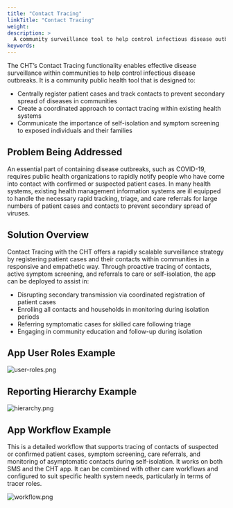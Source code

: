 ```yaml
---
title: "Contact Tracing"
linkTitle: "Contact Tracing"
weight: 
description: >
  A community surveillance tool to help control infectious disease outbreaks and mitigate secondary disease transmission.
keywords:  
---
```


The CHT’s Contact Tracing functionality enables effective disease surveillance within communities to help control infectious disease outbreaks. It is a community public health tool that is designed to: 

* Centrally register patient cases and track contacts to prevent secondary spread of diseases in communities
* Create a coordinated approach to contact tracing within existing health systems
* Communicate the importance of self-isolation and symptom screening to exposed individuals and their families

## Problem Being Addressed

An essential part of containing disease outbreaks, such as COVID-19, requires public health organizations to rapidly notify people who have come into contact with confirmed or suspected patient cases. In many health systems, existing health management information systems are ill equipped to handle the necessary rapid tracking, triage, and care referrals for large numbers of patient cases and contacts to prevent secondary spread of viruses.

## Solution Overview

Contact Tracing with the CHT offers a rapidly scalable surveillance strategy by registering patient cases and their contacts within communities in a responsive and empathetic way. Through proactive tracing of contacts, active symptom screening, and referrals to care or self-isolation, the app can be deployed to assist in: 

* Disrupting secondary transmission via coordinated registration of patient cases
* Enrolling all contacts and households in monitoring during isolation periods
* Referring symptomatic cases for skilled care following triage
* Engaging in community education and follow-up during isolation

## App User Roles Example

![user-roles.png](user-roles.png)

## Reporting Hierarchy Example

![hierarchy.png](hierarchy.png)

## App Workflow Example

This is a detailed workflow that supports tracing of contacts of suspected or confirmed patient cases, symptom screening, care referrals, and monitoring of asymptomatic contacts during self-isolation. It works on both SMS and the CHT app. It can be combined with other care workflows and configured to suit specific health system needs, particularly in terms of tracer roles. 

![workflow.png](workflow.png)

